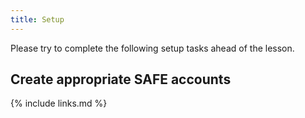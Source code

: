 ```yaml
---
title: Setup
---
```


Please try to complete the following setup tasks ahead of the lesson. 

## Create appropriate SAFE accounts


{% include links.md %}

